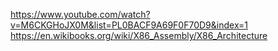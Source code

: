 https://www.youtube.com/watch?v=M6CKGHoJX0M&list=PL0BACF9A69F0F70D9&index=1
https://en.wikibooks.org/wiki/X86_Assembly/X86_Architecture